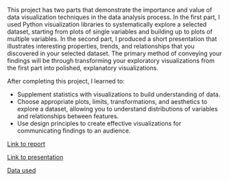 This project has two parts that demonstrate the importance and value of data visualization techniques in the data analysis process. In the first part, I used Python visualization libraries to systematically explore a selected dataset, starting from plots of single variables and building up to plots of multiple variables. In the second part, I produced a short presentation that illustrates interesting properties, trends, and relationships that you discovered in your selected dataset. The primary method of conveying your findings will be through transforming your exploratory visualizations from the first part into polished, explanatory visualizations.

After completing this project, I learned to:
- Supplement statistics with visualizations to build understanding of data.
- Choose appropriate plots, limits, transformations, and aesthetics to explore a dataset, allowing you to understand distributions of variables and relationships between features.
- Use design principles to create effective visualizations for communicating findings to an audience.

[Link to report](https://github.com/NickZward/Nanodegree-Data-Analyst/blob/master/Project%205/exploration.ipynb)

[Link to presentation](https://github.com/NickZward/Nanodegree-Data-Analyst/blob/master/Project%205/slide.ipynb)

[Data used](https://www.fordgobike.com/system-data)
